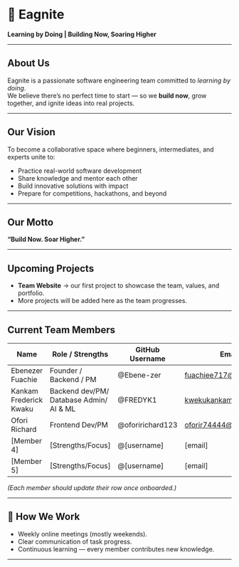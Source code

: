 # 🦅 Eagnite

**Learning by Doing | Building Now, Soaring Higher**

---

##  About Us
Eagnite is a passionate software engineering team committed to *learning by doing*.  
We believe there’s no perfect time to start — so we **build now**, grow together, and ignite ideas into real projects.  

---

##  Our Vision
To become a collaborative space where beginners, intermediates, and experts unite to:  
- Practice real-world software development  
- Share knowledge and mentor each other  
- Build innovative solutions with impact  
- Prepare for competitions, hackathons, and beyond  

---

##  Our Motto
**“Build Now. Soar Higher.”**

---

##  Upcoming Projects
- **Team Website** → our first project to showcase the team, values, and portfolio.  
- More projects will be added here as the team progresses.  

---

## Current Team Members
| Name               | Role / Strengths            | GitHub Username | Email           |
|--------------------|-----------------------------|-----------------|-----------------|
| Ebenezer Fuachie   | Founder / Backend / PM      | @Ebene-zer   | fuachiee717@gmail.com  |
| Kankam Frederick Kwaku | Backend dev/PM/ Database Admin/ AI & ML  | @FREDYK1| kwekukankam@gmail.com  |
| Ofori Richard       |  Frontend Dev/PM | @oforirichard123 |  oforir74444@gmail.com |
| [Member 4]         | [Strengths/Focus]           | @[username]     | [email]         |
| [Member 5]         | [Strengths/Focus]           | @[username]     | [email]         |


*(Each member should update their row once onboarded.)*

---

## 🤝 How We Work
- Weekly online meetings (mostly weekends).  
- Clear communication of task progress.  
- Continuous learning — every member contributes new knowledge.  

---
